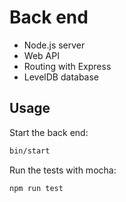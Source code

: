 
# Back end

- Node.js server
- Web API
- Routing with Express
- LevelDB database

## Usage

Start the back end:

```bash
bin/start
```

Run the tests with mocha:

```bash
npm run test
```
